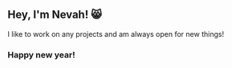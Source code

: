 ## Hey, I'm Nevah! 😸

I like to work on any projects and am always open for new things!

### Happy new year!
